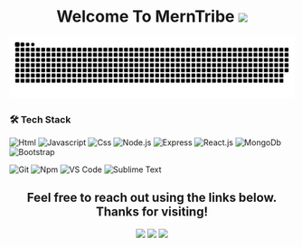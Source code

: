 <h1 align="center"><b>Welcome To MernTribe </b><img src="https://media.giphy.com/media/hvRJCLFzcasrR4ia7z/giphy.gif" width="35"></h1>

<!--
**MernTribe/MernTribe** is a ✨ _special_ ✨ repository because its `README.md` (this file) appears on your GitHub profile.

Here are some ideas to get you started:

- 🔭 I’m currently working on ...
- 🌱 I’m currently learning ...
- 👯 I’m looking to collaborate on ...
- 🤔 I’m looking for help with ...
- 💬 Ask me about ...
- 📫 How to reach me: ...
- 😄 Pronouns: ...
- ⚡ Fun fact: ...
-->
<div align="center">
  <a href="https://1999azzar.github.io/1999AZZAR/">
  <img  src="https://github.com/1999AZZAR/1999AZZAR/blob/main/resources/img/grid-snake.svg"
       alt="snake" /></a>
</div>

### 🛠 Tech Stack

![Html](http://img.shields.io/badge/-Html-e24c27?style=flat-square&logo=html5&logoColor=white)
![Javascript](http://img.shields.io/badge/-Javascript-fcd400?style=flat-square&logo=javascript&logoColor=black)
![Css](http://img.shields.io/badge/-Css-2a65f1?style=flat-square&logo=css3&logoColor=white)
![Node.js](https://img.shields.io/badge/-node.js-6db33f?style=flat-square&logo=node.js&logoColor=white)
![Express](https://img.shields.io/badge/-Express-black?style=flat-square&logo=express&logoColor=white)
![React.js](https://img.shields.io/badge/-React.js-gray?style=flat-square&logo=react&logoColor=blue)
![MongoDb](http://img.shields.io/badge/-MongoDb-black?style=flat-square&logo=mongodb)
![Bootstrap](http://img.shields.io/badge/-Bootstrap5-green?style=flat-square&logo=bootstrap)

![Git](http://img.shields.io/badge/-Git-black?style=flat-square&logo=git)
![Npm](http://img.shields.io/badge/-Npm-black?style=flat-square&logo=npm&logoColor=white)
![VS Code](http://img.shields.io/badge/-VS%20Code-black?style=flat-square&logo=visualstudiocode&logoColor=3aa7f2)
![Sublime Text](http://img.shields.io/badge/-Sublime%20Text-484848?style=flat-square&logo=sublimetext)


<h2 align="center">Feel free to reach out using the links below. Thanks for visiting!</h2>
<p align="center">
  <a href=""><img src="https://img.shields.io/badge/linkedin-%230077B5.svg?&style=for-the-badge&logo=linkedin&logoColor=white"/></a>
  <a href=""><img src="https://img.shields.io/badge/instagram-%23E4405F.svg?&style=for-the-badge&logo=instagram&logoColor=white"/></a>
  <a href="https://www.facebook.com/people/MERN-Tribe/100090086263764/"><img src="https://img.shields.io/badge/facebook-%230077B5.svg?&style=for-the-badge&logo=facebook&logoColor=white"/></a>
</p>
